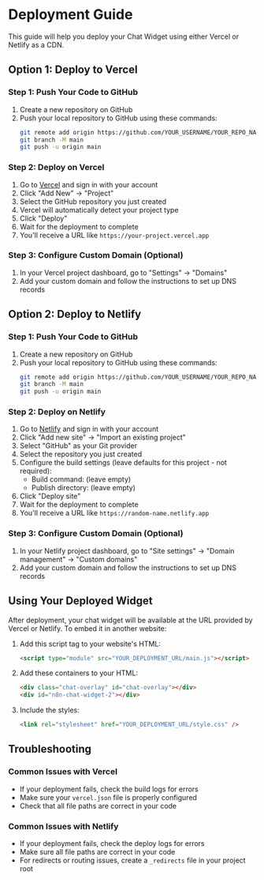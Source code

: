 # Deployment Guide

This guide will help you deploy your Chat Widget using either Vercel or Netlify as a CDN.

## Option 1: Deploy to Vercel

### Step 1: Push Your Code to GitHub
1. Create a new repository on GitHub
2. Push your local repository to GitHub using these commands:
   ```bash
   git remote add origin https://github.com/YOUR_USERNAME/YOUR_REPO_NAME.git
   git branch -M main
   git push -u origin main
   ```

### Step 2: Deploy on Vercel
1. Go to [Vercel](https://vercel.com/) and sign in with your account
2. Click "Add New" → "Project"
3. Select the GitHub repository you just created
4. Vercel will automatically detect your project type
5. Click "Deploy"
6. Wait for the deployment to complete
7. You'll receive a URL like `https://your-project.vercel.app`

### Step 3: Configure Custom Domain (Optional)
1. In your Vercel project dashboard, go to "Settings" → "Domains"
2. Add your custom domain and follow the instructions to set up DNS records

## Option 2: Deploy to Netlify

### Step 1: Push Your Code to GitHub
1. Create a new repository on GitHub
2. Push your local repository to GitHub using these commands:
   ```bash
   git remote add origin https://github.com/YOUR_USERNAME/YOUR_REPO_NAME.git
   git branch -M main
   git push -u origin main
   ```

### Step 2: Deploy on Netlify
1. Go to [Netlify](https://www.netlify.com/) and sign in with your account
2. Click "Add new site" → "Import an existing project"
3. Select "GitHub" as your Git provider
4. Select the repository you just created
5. Configure the build settings (leave defaults for this project - not required):
   - Build command: (leave empty)
   - Publish directory: (leave empty) 
6. Click "Deploy site"
7. Wait for the deployment to complete
8. You'll receive a URL like `https://random-name.netlify.app`

### Step 3: Configure Custom Domain (Optional)
1. In your Netlify project dashboard, go to "Site settings" → "Domain management" → "Custom domains"
2. Add your custom domain and follow the instructions to set up DNS records

## Using Your Deployed Widget

After deployment, your chat widget will be available at the URL provided by Vercel or Netlify. To embed it in another website:

1. Add this script tag to your website's HTML:
   ```html
   <script type="module" src="YOUR_DEPLOYMENT_URL/main.js"></script>
   ```

2. Add these containers to your HTML:
   ```html
   <div class="chat-overlay" id="chat-overlay"></div>
   <div id="n8n-chat-widget-2"></div>
   ```

3. Include the styles:
   ```html
   <link rel="stylesheet" href="YOUR_DEPLOYMENT_URL/style.css" />
   ```

## Troubleshooting

### Common Issues with Vercel
- If your deployment fails, check the build logs for errors
- Make sure your `vercel.json` file is properly configured
- Check that all file paths are correct in your code

### Common Issues with Netlify
- If your deployment fails, check the deploy logs for errors
- Make sure all file paths are correct in your code
- For redirects or routing issues, create a `_redirects` file in your project root 